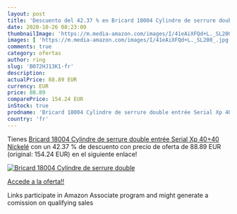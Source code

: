 ```yaml
---
layout: post
title: 'Descuento del 42.37 % en Bricard 18004 Cylindre de serrure double'
date: 2020-10-26 08:23:09
thumbnailImage: 'https://m.media-amazon.com/images/I/41eAiXFQd+L._SL200_.jpg'
images: [ 'https://m.media-amazon.com/images/I/41eAiXFQd+L._SL200_.jpg' ]
comments: true
category: ofertas
author: ring
slug: 'B072HJ13K1-fr'
description:
actualPrice: 88.89 EUR
currency: EUR
price: 88.89
comparePrice: 154.24 EUR
inStock: true
prodname: 'Bricard 18004 Cylindre de serrure double entrée Serial Xp 40+40 Nickelé'
country: 'fr'
---
```


Tienes [Bricard 18004 Cylindre de serrure double entrée Serial Xp 40+40 Nickelé](https://www.amazon.fr/dp/B072HJ13K1/?tag=tolees0d-21) con un 42.37 % de descuento con precio de oferta de 88.89 EUR (original: 154.24 EUR) en el siguiente enlace!

[![Bricard 18004 Cylindre de serrure double](https://m.media-amazon.com/images/I/41eAiXFQd+L._SL200_.jpg)](https://www.amazon.fr/dp/B072HJ13K1/?tag=tolees0d-21)

[Accede a la oferta!!](https://www.amazon.fr/dp/B072HJ13K1/?tag=tolees0d-21)

Links participate in Amazon Associate program and might generate a comission on qualifying sales


